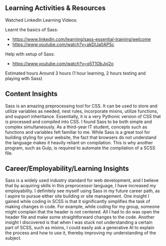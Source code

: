 ## Learning Activities & Resources
Watched LinkedIn Learning Videos:

Learnt the basics of Sass:
- https://www.linkedin.com/learning/sass-essential-training/welcome
- https://www.youtube.com/watch?v=akDIJa0AP5c

Help with setup of Sass:
- https://www.youtube.com/watch?v=q5T1ObJxj2o


Estimated hours
Around 3 hours (1 hour learning, 2 hours testing and playing with Sass)

## Content Insights
Sass is an amazing preprocessing tool for CSS. It can be used to store and utilize variables as needed, nest rules, incorporate mixins, utilize functions, and support inheritance. Essentially, it is a very Pythonic version of CSS that is processed and compiled into CSS. I found Sass to be both simple and complex simultaneously. As a third-year IT student, concepts such as functions and variables felt familiar to me. While Sass is a great tool for building styling for your website, the fact that browsers do not understand the language makes it heavily reliant on compilation. This is why another program, such as Gulp, is required to automate the compilation of a SCSS file.

## Career/Employability/Learning Insights
Sass is a widely used industry standard for web development, and I believe that by acquiring skills in this preprocessor language, I have increased my employability. I definitely see myself using Sass in my future career path, as I aspire to pursue either site building or site management. One insight I gained while coding in SCSS is that it significantly simplifies the task of making changes in code. For example, while coding for my group, someone might complain that the header is not centered. All I had to do was open the header file and make some straightforward changes to the code. Another insight I discovered is that when I was stuck not understanding a certain part of SCSS, such as mixins, I could easily ask a generative AI to explain the process and how to use it, thereby improving my understanding of the subject.

